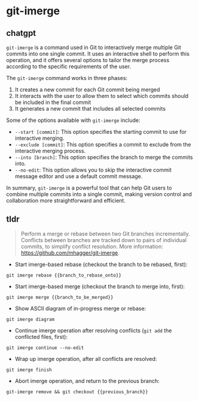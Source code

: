 # git-imerge 
## chatgpt 
`git-imerge` is a command used in Git to interactively merge multiple Git commits into one single commit. It uses an interactive shell to perform this operation, and it offers several options to tailor the merge process according to the specific requirements of the user.

The `git-imerge` command works in three phases:

1. It creates a new commit for each Git commit being merged
2. It interacts with the user to allow them to select which commits should be included in the final commit
3. It generates a new commit that includes all selected commits

Some of the options available with `git-imerge` include:

- `--start [commit]`: This option specifies the starting commit to use for interactive merging.
- `--exclude [commit]`: This option specifies a commit to exclude from the interactive merging process.
- `--into [branch]`: This option specifies the branch to merge the commits into.
- `--no-edit`: This option allows you to skip the interactive commit message editor and use a default commit message.

In summary, `git-imerge` is a powerful tool that can help Git users to combine multiple commits into a single commit, making version control and collaboration more straightforward and efficient. 

## tldr 
 
> Perform a merge or rebase between two Git branches incrementally.
> Conflicts between branches are tracked down to pairs of individual commits, to simplify conflict resolution.
> More information: <https://github.com/mhagger/git-imerge>.

- Start imerge-based rebase (checkout the branch to be rebased, first):

`git imerge rebase {{branch_to_rebase_onto}}`

- Start imerge-based merge (checkout the branch to merge into, first):

`git imerge merge {{branch_to_be_merged}}`

- Show ASCII diagram of in-progress merge or rebase:

`git imerge diagram`

- Continue imerge operation after resolving conflicts (`git add` the conflicted files, first):

`git imerge continue --no-edit`

- Wrap up imerge operation, after all conflicts are resolved:

`git imerge finish`

- Abort imerge operation, and return to the previous branch:

`git-imerge remove && git checkout {{previous_branch}}`
